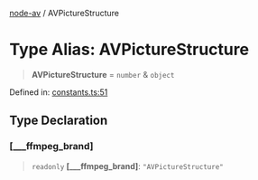 [node-av](../globals.md) / AVPictureStructure

# Type Alias: AVPictureStructure

> **AVPictureStructure** = `number` & `object`

Defined in: [constants.ts:51](https://github.com/seydx/av/blob/f8631fc881b394300b1479f511d55cf1c370a87f/src/constants/constants.ts#L51)

## Type Declaration

### \[\_\_\_ffmpeg\_brand\]

> `readonly` **\[\_\_\_ffmpeg\_brand\]**: `"AVPictureStructure"`
